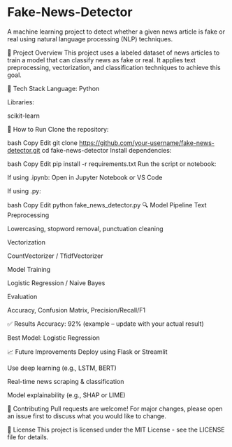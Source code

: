 # Fake-News-Detector
A machine learning project to detect whether a given news article is fake or real using natural language processing (NLP) techniques.


📌 Project Overview
This project uses a labeled dataset of news articles to train a model that can classify news as fake or real. It applies text preprocessing, vectorization, and classification techniques to achieve this goal.



🧠 Tech Stack
Language: Python

Libraries:

scikit-learn



🚀 How to Run
Clone the repository:

bash
Copy
Edit
git clone https://github.com/your-username/fake-news-detector.git
cd fake-news-detector
Install dependencies:

bash
Copy
Edit
pip install -r requirements.txt
Run the script or notebook:

If using .ipynb: Open in Jupyter Notebook or VS Code

If using .py:

bash
Copy
Edit
python fake_news_detector.py
🔍 Model Pipeline
Text Preprocessing

Lowercasing, stopword removal, punctuation cleaning

Vectorization

CountVectorizer / TfidfVectorizer

Model Training

Logistic Regression / Naive Bayes

Evaluation

Accuracy, Confusion Matrix, Precision/Recall/F1



✅ Results
Accuracy: 92% (example – update with your actual result)

Best Model: Logistic Regression



📈 Future Improvements
Deploy using Flask or Streamlit

Use deep learning (e.g., LSTM, BERT)

Real-time news scraping & classification

Model explainability (e.g., SHAP or LIME)



🤝 Contributing
Pull requests are welcome! For major changes, please open an issue first to discuss what you would like to change.

📄 License
This project is licensed under the MIT License - see the LICENSE file for details.
